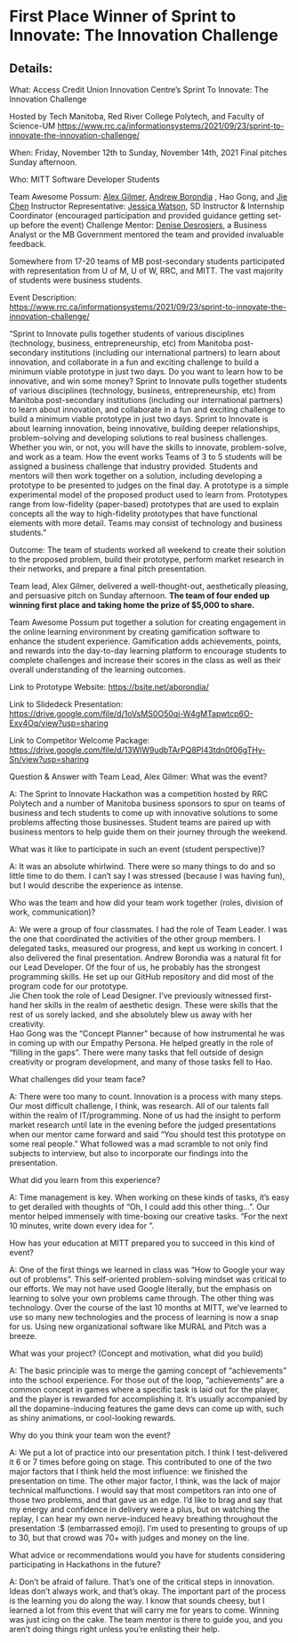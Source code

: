 # First Place Winner of Sprint to Innovate: The Innovation Challenge
## Details:

What: Access Credit Union Innovation Centre’s Sprint To Innovate: The Innovation Challenge

Hosted by Tech Manitoba, Red River College Polytech, and Faculty of Science-UM
https://www.rrc.ca/informationsystems/2021/09/23/sprint-to-innovate-the-innovation-challenge/ 

When: Friday, November 12th to Sunday, November 14th, 2021
Final pitches Sunday afternoon.

Who: MITT Software Developer Students

Team Awesome Possum: [Alex Gilmer](https://www.linkedin.com/in/alex-gilmer-4bb6b6210/), [Andrew Borondia](https://www.linkedin.com/in/aborondia/) , Hao Gong, and [Jie Chen](https://www.linkedin.com/in/jie-chen-sd-linkin/)
Instructor Representative: [Jessica Watson](https://www.linkedin.com/in/coachjessicawatson/), SD Instructor & Internship Coordinator (encouraged participation and provided guidance getting set-up before the event)
Challenge Mentor: [Denise Desrosiers](https://www.linkedin.com/in/denisedesrosiers/), a Business Analyst or the MB Government mentored the team and provided invaluable feedback.

Somewhere from 17-20 teams of MB post-secondary students participated with representation from U of M, U of W, RRC, and MITT. The vast majority of students were business students.

Event Description:
https://www.rrc.ca/informationsystems/2021/09/23/sprint-to-innovate-the-innovation-challenge/ 


“Sprint to Innovate pulls together students of various disciplines (technology, business, entrepreneurship, etc) from Manitoba post-secondary institutions (including our international partners) to learn about innovation, and collaborate in a fun and exciting challenge to build a minimum viable prototype in just two days.
Do you want to learn how to be innovative, and win some money?
Sprint to Innovate pulls together students of various disciplines (technology, business, entrepreneurship, etc) from Manitoba post-secondary institutions (including our international partners) to learn about innovation, and collaborate in a fun and exciting challenge to build a minimum viable prototype in just two days.
Sprint to Innovate is about learning innovation, being innovative, building deeper relationships, problem-solving and developing solutions to real business challenges. Whether you win, or not, you will have the skills to innovate, problem-solve, and work as a team.
How the event works
Teams of 3 to 5 students will be assigned a business challenge that industry provided. Students and mentors will then work together on a solution, including developing a prototype to be presented to judges on the final day. A prototype is a simple experimental model of the proposed product used to learn from. Prototypes range from low-fidelity (paper-based) prototypes that are used to explain concepts all the way to high-fidelity prototypes that have functional elements with more detail. Teams may consist of technology and business students.”

Outcome: 
The team of students worked all weekend to create their solution to the proposed problem, build their prototype, perform market research in their networks, and prepare a final pitch presentation. 

Team lead, Alex Gilmer, delivered a well-thought-out, aesthetically pleasing, and persuasive pitch on Sunday afternoon. **The team of four ended up winning first place and taking home the prize of $5,000 to share.**

Team Awesome Possum put together a solution for creating engagement in the online learning environment by creating gamification software to enhance the student experience. Gamification adds achievements, points, and rewards into the day-to-day learning platform to encourage students to complete challenges and increase their scores in the class as well as their overall understanding of the learning outcomes. 

Link to Prototype Website: https://bsite.net/aborondia/ 

Link to Slidedeck Presentation: https://drive.google.com/file/d/1oVsMS0O50qj-W4gMTapwtcp6O-Exv4Oq/view?usp=sharing 

Link to Competitor Welcome Package: 
https://drive.google.com/file/d/13WlW9udbTArPQ8PI43tdn0f06gTHy-Sn/view?usp=sharing

Question & Answer with Team Lead, Alex Gilmer:
What was the event?

A: The Sprint to Innovate Hackathon was a competition hosted by RRC Polytech and a number of Manitoba business sponsors to spur on teams of business and tech students to come up with innovative solutions to some problems affecting those businesses.  Student teams are paired up with business mentors to help guide them on their journey through the weekend. 

What was it like to participate in such an event (student perspective)?

A:  It was an absolute whirlwind.  There were so many things to do and so little time to do them.  I can’t say I was stressed (because I was having fun), but I would describe the experience as intense.  

Who was the team and how did your team work together (roles, division of work, communication)?

A: We were a group of four classmates.  I had the role of Team Leader.  I was the one that coordinated the activities of the other group members.  I delegated tasks, measured our progress, and kept us working in concert.  I also delivered the final presentation. 
Andrew Borondia was a natural fit for our Lead Developer.  Of the four of us, he probably has the strongest programming skills.  He set up our GitHub repository and did most of the program code for our prototype.  
Jie Chen took the role of Lead Designer.  I’ve previously witnessed first-hand her skills in the realm of aesthetic design.  These were skills that the rest of us sorely lacked, and she absolutely blew us away with her creativity.  
Hao Gong was the “Concept Planner” because of how instrumental he was in coming up with our Empathy Persona. He helped greatly in the role of “filling in the gaps”.  There were many tasks that fell outside of design creativity or program development, and many of those tasks fell to Hao. 

What challenges did your team face?

A: There were too many to count.  Innovation is a process with many steps.  Our most difficult challenge, I think, was research.  All of our talents fall within the realm of IT/programming.  None of us had the insight to perform market research until late in the evening before the judged presentations when our mentor came forward and said “You should test this prototype on some real people.”  What followed was a mad scramble to not only find subjects to interview, but also to incorporate our findings into the presentation.  

What did you learn from this experience? 

A: Time management is key.  When working on these kinds of tasks, it’s easy to get derailed with thoughts of “Oh, I could add this other thing…”.  Our mentor helped immensely with time-boxing our creative tasks.  “For the next 10 minutes, write down every idea for <blank>”.  

How has your education at MITT prepared you to succeed in this kind of event?

A: One of the first things we learned in class was “How to Google your way out of problems”.  This self-oriented problem-solving mindset was critical to our efforts.  We may not have used Google literally, but the emphasis on learning to solve your own problems came through.  The other thing was technology.  Over the course of the last 10 months at MITT, we’ve learned to use so many new technologies and the process of learning is now a snap for us.  Using new organizational software like MURAL and Pitch was a breeze.  

What was your project? (Concept and motivation, what did you build)

A: The basic principle was to merge the gaming concept of “achievements” into the school experience.  For those out of the loop, “achievements” are a common concept in games where a specific task is laid out for the player, and the player is rewarded for accomplishing it.  It’s usually accompanied by all the dopamine-inducing features the game devs can come up with, such as shiny animations, or cool-looking rewards.  

Why do you think your team won the event?

A: We put a lot of practice into our presentation pitch.  I think I test-delivered it 6 or 7 times before going on stage.  This contributed to one of the two major factors that I think held the most influence: we finished the presentation on time.  The other major factor, I think, was the lack of major technical malfunctions.  I would say that most competitors ran into one of those two problems, and that gave us an edge.  I’d like to brag and say that my energy and confidence in delivery were a plus, but on watching the replay, I can hear my own nerve-induced heavy breathing throughout the presentation :$ (embarrassed emoji).  I’m used to presenting to groups of up to 30, but that crowd was 70+ with judges and money on the line.  

What advice or recommendations would you have for students considering participating in Hackathons in the future?

A: Don’t be afraid of failure.  That’s one of the critical steps in innovation.  Ideas don’t always work, and that’s okay.  The important part of the process is the learning you do along the way.  I know that sounds cheesy, but I learned a lot from this event that will carry me for years to come.  Winning was just icing on the cake.  The team mentor is there to guide you, and you aren’t doing things right unless you’re enlisting their help. 

